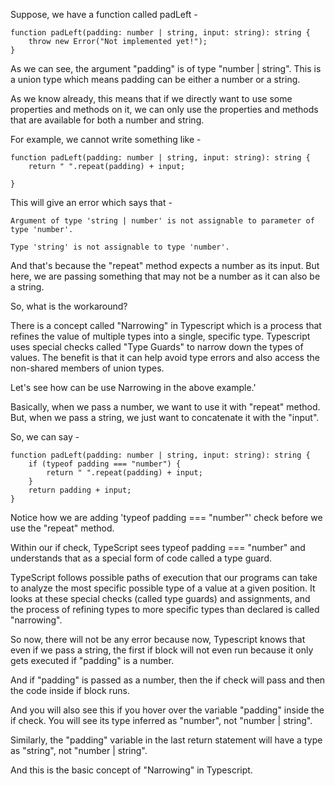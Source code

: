 Suppose, we have a function called padLeft - 


    function padLeft(padding: number | string, input: string): string {
        throw new Error("Not implemented yet!");
    }

As we can see, the argument "padding" is of type "number | string". This is a union type which means padding can be either a number or a string.

As we know already, this means that if we directly want to use some properties and methods on it, we can only use the properties and methods that are available for both a number and string.

For example, we cannot write something like - 

    function padLeft(padding: number | string, input: string): string {
        return " ".repeat(padding) + input;

    }

This will give an error which says that -

    Argument of type 'string | number' is not assignable to parameter of type 'number'.
    
    Type 'string' is not assignable to type 'number'.

And that's because the "repeat" method expects a number as its input. But here, we are passing something that may not be a number as it can also be a string.

So, what is the workaround?

There is a concept called "Narrowing" in Typescript which is a process that refines the value of multiple types into a single, specific type. Typescript uses special checks called "Type Guards" to narrow down the types of values. The benefit is that it can help avoid type errors and also access the non-shared members of union types.

Let's see how can be use Narrowing in the above example.'

Basically, when we pass a number, we want to use it with "repeat" method. But, when we pass a string, we just want to concatenate it with the "input".

So, we can say - 

    function padLeft(padding: number | string, input: string): string {
        if (typeof padding === "number") {
            return " ".repeat(padding) + input;
        }
        return padding + input;
    }

Notice how we are adding 'typeof padding === "number"' check before we use the "repeat" method.

Within our if check, TypeScript sees typeof padding === "number" and understands that as a special form of code called a type guard. 

TypeScript follows possible paths of execution that our programs can take to analyze the most specific possible type of a value at a given position. It looks at these special checks (called type guards) and assignments, and the process of refining types to more specific types than declared is called "narrowing".

So now, there will not be any error because now, Typescript knows that even if we pass a string, the first if block will not even run because it only gets executed if "padding" is a number.

And if "padding" is passed as a number, then the if check will pass and then the code inside if block runs.

And you will also see this if you hover over the variable "padding" inside the if check. You will see its type inferred as "number", not "number | string".

Similarly, the "padding" variable in the last return statement will have a type as "string", not "number | string".

And this is the basic concept of "Narrowing" in Typescript.
